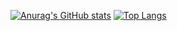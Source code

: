[![Anurag's GitHub stats](https://github-readme-stats.vercel.app/api?username=purple-prince&hide=prs,contribs&show_icons=true&theme=midnight-purple)](https://github.com/anuraghazra/github-readme-stats)
[![Top Langs](https://github-readme-stats.vercel.app/api/top-langs/?username=purple-prince&langs_count=6&theme=midnight-purple&layout=donut)](https://github.com/anuraghazra/github-readme-stats)
